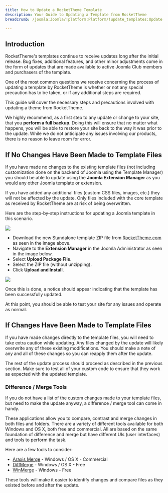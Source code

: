 ```yaml
---
title: How to Update a RocketTheme Template
description: Your Guide to Updating a Template from RocketTheme
breadcrumb: /joomla:Joomla/!platform:Platform/!update_templates:Update a RocketTheme Template

---
```


Introduction
-----

RocketTheme's templates continue to receive updates long after the initial release. Bug fixes, additional features, and other minor adjustments come in the form of updates that are made available to active Joomla Club members and purchasers of the template.

One of the most common questions we receive concerning the process of updating a template by RocketTheme is whether or not any special precaution has to be taken, or if any additional steps are required.

This guide will cover the necessary steps and precautions involved with updating a theme from RocketTheme.

We highly recommend, as a first step to any update or change to your site, that you **perform a full backup**. Doing this will ensure that no matter what happens, you will be able to restore your site back to the way it was prior to the update. While we do not anticipate any issues involving our products, there is no reason to leave room for error.

If No Changes Have Been Made to Template Files
-----

If you have made no changes to the existing template files (not including customization done on the backend of Joomla using the Template Manager) you should be able to update using the **Joomla Extension Manager** as you would any other Joomla template or extension.

If you have added any additional files (custom CSS files, images, etc.) they will not be affected by the update. Only files included with the core template as received by RocketTheme are at risk of being overwritten.

Here are the step-by-step instructions for updating a Joomla template in this scenario.

![][update2]

* Download the new Standalone template ZIP file from [RocketTheme.com](http://rocketthme.com) as seen in the image above.
* Navigate to the **Extension Manager** in the Joomla Administrator as seen in the image below.
* Select **Upload Package File**.
* Select the ZIP file (without unzipping).
* Click **Upload and Install**.

![][update1]

Once this is done, a notice should appear indicating that the template has been successfully updated.

At this point, you should be able to test your site for any issues and operate as normal.

If Changes Have Been Made to Template Files
-----

If you have made changes directly to the template files, you will need to take extra caution while updating. Any files changed by the update will likely overwrite any of these existing modifications. You should make a note of any and all of these changes so you can reapply them after the update.

The rest of the update process should proceed as described in the previous section. Make sure to test all of your custom code to ensure that they work as expected with the updated template.

### Difference / Merge Tools

If you do not have a list of the custom changes made to your template files, but need to make the update anyway, a difference / merge tool can come in handy.

These applications allow you to compare, contrast and merge changes in both files and folders. There are a variety of different tools available for both Windows and OS X, both free and commercial. All are based on the same foundation of difference and merge but have different UIs (user interfaces) and tools to perform the task. 

Here are a few tools to consider:

* [Araxis Merge][araxis] - Windows / OS X - Commercial
* [DiffMerge][diffmerge] - Windows / OS X - Free
* [WinMerge][winmerge] - Windows - Free

These tools will make it easier to identify changes and compare files as they existed before and after the update. 

[araxis]: http://www.araxis.com/merge/
[diffmerge]: http://www.sourcegear.com/diffmerge/downloads.php
[winmerge]: http://winmerge.org/
[update1]: assets/update_1.jpeg
[update2]: assets/update_2.jpeg
